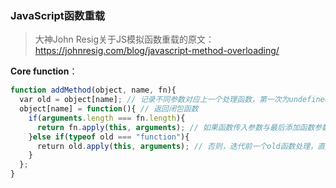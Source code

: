 ### JavaScript函数重载
> 大神John Resig关于JS模拟函数重载的原文：<a href="https://johnresig.com/blog/javascript-method-overloading/">https://johnresig.com/blog/javascript-method-overloading/</a>

**Core function**：
```js
function addMethod(object, name, fn){
  var old = object[name]; // 记录不同参数对应上一个处理函数，第一次为undefined, 第二次为第一次处理函数
  object[name] = function(){ // 返回闭包函数
    if(arguments.length === fn.length){
      return fn.apply(this, arguments); // 如果函数传入参数与最后添加函数参数相同，则直接处理
    }else if(typeof old === "function"){ 
      return old.apply(this, arguments); // 否则，迭代前一个old函数处理，直到找到参数相等或不满足(typeof old === "function")返回undefined
    }
  };
}
```
